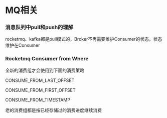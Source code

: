 # MQ相关

### 消息队列中pull和push的理解

rocketmq、kafka都是pull模式的，Broker不再需要维护Consumer的状态，状态维护在Consumer



### Rocketmq Consumer from Where

全新的消费组才会使用到下面的消费策略

CONSUME_FROM_LAST_OFFSET

CONSUME_FROM_FIRST_OFFSET

CONSUME_FROM_TIMESTAMP

老的消费组都是按已经存储过的消费进度继续消费



